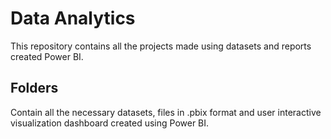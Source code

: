 # Data Analytics
This repository contains all the projects made using datasets and reports created Power BI.

## Folders
Contain all the necessary datasets, files in .pbix format and user interactive visualization dashboard created using Power BI.